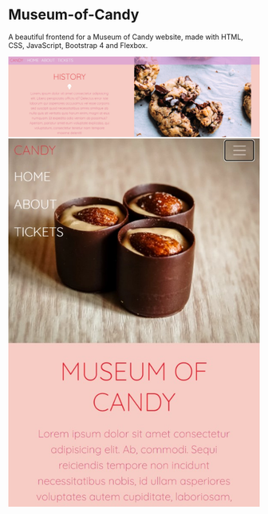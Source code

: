 # Museum-of-Candy
A beautiful frontend for a Museum of Candy website, made with HTML, CSS, JavaScript, Bootstrap 4 and Flexbox.

![alt text](https://github.com/Shahzeb-Ahmed/Museum-of-Candy/blob/master/Image_Landscape.jpg)
![alt text](https://github.com/Shahzeb-Ahmed/Museum-of-Candy/blob/master/Image_Portrait.jpg)
